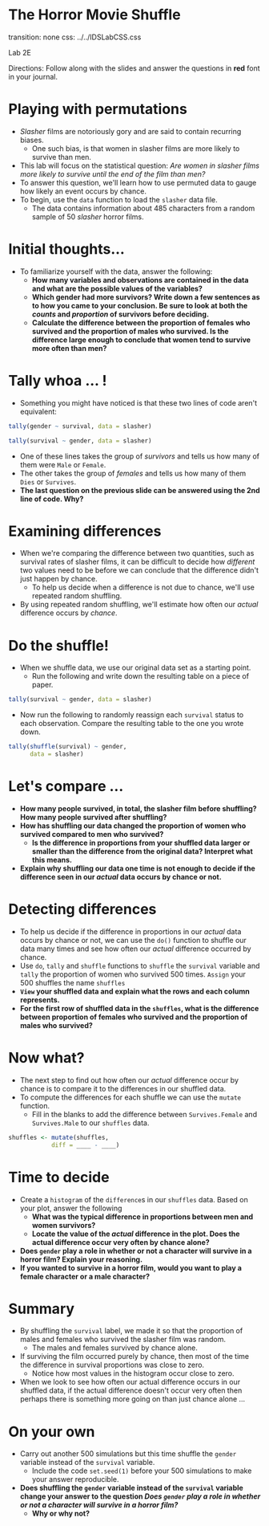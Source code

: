 The Horror Movie Shuffle
========================================================
transition: none
css: ../../IDSLabCSS.css

Lab 2E

Directions: Follow along with the slides and answer the questions in **red** font in your journal.
 


Playing with permutations
===============================

- _Slasher_ films are notoriously gory and are said to contain recurring biases.
    - One such bias, is that women in slasher films are more likely to survive than men.
- This lab will focus on the statistical question: _Are women in slasher films more likely to survive until the end of the film than men?_
- To answer this question, we'll learn how to use permuted data to gauge how likely an event occurs by chance.
- To begin, use the `data` function to load the `slasher` data file.
    - The data contains information about 485 characters from a random sample of 50 _slasher_ horror films.


Initial thoughts...
===

- To familiarize yourself with the data, answer the following:
    - **How many variables and observations are contained in the data and what are the possible values of the variables?**
    - **Which gender had more survivors? Write down a few sentences as to how you came to your conclusion. Be sure to look at both the _counts_ and _proportion_ of survivors before deciding.**
    - **Calculate the difference between the proportion of females who survived and the proportion of males who survived. Is the difference large enough to conclude that women tend to survive more often than men?**


Tally whoa ... !
===

- Something you might have noticed is that these two lines of code aren't equivalent:

```r
tally(gender ~ survival, data = slasher)
```

```r
tally(survival ~ gender, data = slasher)
```

- One of these lines takes the group of _survivors_ and tells us how many of them were `Male` or `Female`.
- The other takes the group of _females_ and tells us how many of them `Dies` or `Survives`.
- **The last question on the previous slide can be answered using the 2nd line of code. Why?**

Examining differences
======================

- When we're comparing the difference between two quantities, such as survival rates of slasher films, it can be difficult to decide how _different_ two values need to be before we can conclude that the difference didn't just happen by chance.
    - To help us decide when a difference is not due to chance, we'll use repeated random shuffling.
- By using repeated random shuffling, we'll estimate how often our _actual_ difference occurs by _chance_.


Do the shuffle!
===
- When we shuffle data, we use our original data set as a starting point.
    - Run the following and write down the resulting table on a piece of paper.

```r
tally(survival ~ gender, data = slasher)
```
- Now run the following to randomly reassign each `survival` status to each observation. Compare the resulting table to the one you wrote down.

```r
tally(shuffle(survival) ~ gender, 
      data = slasher)
```

Let's compare ...
===

- **How many people survived, in total, the slasher film before shuffling? How many people survived after shuffling?**
- **How has shuffling our data changed the proportion of women who survived compared to men who survived?**
    - **Is the difference in proportions from your shuffled data larger or smaller than the difference from the original data? Interpret what this means.**
- **Explain why shuffling our data one time is not enough to decide if the difference seen in our _actual_ data occurs by chance or not.**


Detecting differences
=========================

- To help us decide if the difference in proportions in our _actual_ data occurs by chance or not, we can use the `do()` function to shuffle our data many times and see how often our _actual_ difference occurred by chance.
- Use `do`, `tally` and `shuffle` functions to `shuffle` the `survival` variable and `tally` the proportion of women who survived 500 times. `Assign` your 500 shuffles the name `shuffles`
- **`View` your shuffled data and explain what the rows and each column represents.**
- **For the first row of shuffled data in the `shuffles`, what is the difference between proportion of females who survived and the proportion of males who survived?**


Now what?
====================

- The next step to find out how often our _actual_ difference occur by chance is to compare it to the differences in our shuffled data.
- To compute the differences for each shuffle we can use the `mutate` function.
    - Fill in the blanks to add the difference between `Survives.Female` and `Survives.Male` to our `shuffles` data.

```r
shuffles <- mutate(shuffles, 
            diff = ____ - ____)
```


Time to decide
============================

- Create a `histogram` of the `difference`s in our `shuffles` data. Based on your plot, answer the following
    - **What was the typical difference in proportions between men and women survivors?**
    - **Locate the value of the _actual_ difference in the plot. Does the actual difference occur very often by chance alone?**
- **Does `gender` play a role in whether or not a character will survive in a horror film? Explain your reasoning.**
- **If you wanted to survive in a horror film, would you want to play a female character or a male character?**

Summary
===

- By shuffling the `survival` label, we made it so that the proportion of males and females who survived the slasher film was random.
    - The males and females survived by chance alone.
- If surviving the film occurred purely by chance, then most of the time the difference in survival proportions was close to zero.
    - Notice how most values in the histogram occur close to zero.
- When we look to see how often our actual difference occurs in our shuffled data, if the actual difference doesn't occur very often then perhaps there is something more going on than just chance alone ...


On your own
===

- Carry out another 500 simulations but this time shuffle the `gender` variable instead of the `survival` variable. 
    - Include the code `set.seed(1)` before your 500 simulations to make your answer reproducible.
- **Does shuffling the `gender` variable instead of the `survival` variable change your answer to the question _Does `gender` play a role in whether or not a character will survive in a horror film?_**
    - **Why or why not?**
